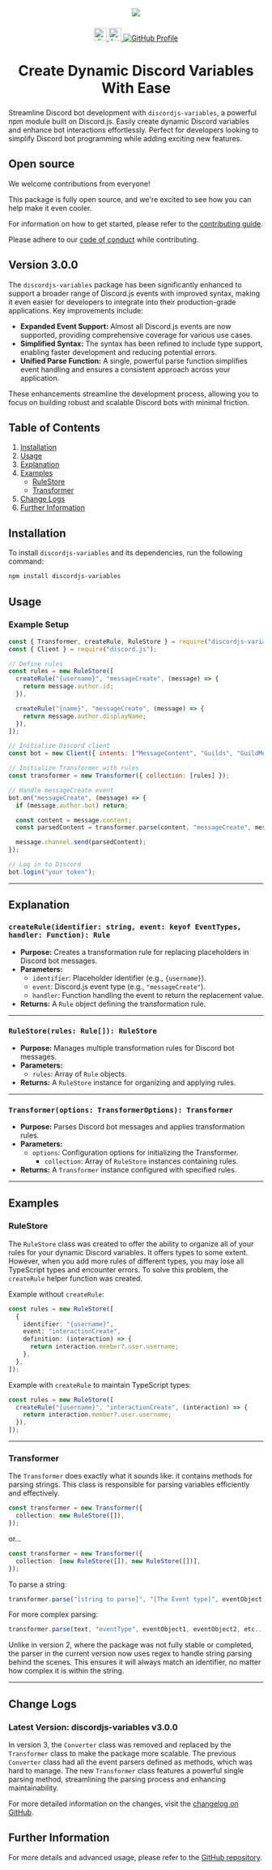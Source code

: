 <!-- @format -->

<div align="center">
  <img height="" src="https://i.ibb.co/nw2z4cx/github-header-image-1.png"  />
</div>

###

<div align="center">
  <a href="https://discord.gg/hUG9b85MJb" target="_blank">
    <img src="https://img.shields.io/static/v1?message=Discord&logo=discord&label=&color=7289DA&logoColor=white&labelColor=&style=for-the-badge" height="25" alt="discord logo"  />
  </a>

  <a href="https://ko-fi.com/imanibrown" target="_blank">
    <img src="https://img.shields.io/static/v1?message=Support&logo=ko-fi&label=&color=F16061&logoColor=white&labelColor=&style=for-the-badge" height="25" alt="ko-fi logo"  />
  </a>
  <a href="https://github.com/Itszavier">
  <img src="https://img.shields.io/badge/GitHub-Profile-blue.svg" alt="GitHub Profile">
  </a>
 
</div>

###

<h1 align="center">Create Dynamic Discord Variables With Ease</h1>

###

Streamline Discord bot development with `discordjs-variables`, a powerful npm module built on Discord.js. Easily create dynamic Discord variables and enhance bot interactions effortlessly. Perfect for developers looking to simplify Discord bot programming while adding exciting new features.

## Open source

We welcome contributions from everyone!

This package is fully open source, and we're excited to see how you can help make it even cooler.

For information on how to get started, please refer to the [contributing guide](https://github.com/Itszavier/discord-variables/blob/main/CONTRIBUTING.md).

Please adhere to our [code of conduct](https://github.com/Itszavier/discord-variables/blob/main/CODE_OF_CONDUCT.md) while contributing.

## Version 3.0.0

The `discordjs-variables` package has been significantly enhanced to support a broader range of Discord.js events with improved syntax, making it even easier for developers to integrate into their production-grade applications. Key improvements include:

- **Expanded Event Support:** Almost all Discord.js events are now supported, providing comprehensive coverage for various use cases.
- **Simplified Syntax:** The syntax has been refined to include type support, enabling faster development and reducing potential errors.
- **Unified Parse Function:** A single, powerful parse function simplifies event handling and ensures a consistent approach across your application.

These enhancements streamline the development process, allowing you to focus on building robust and scalable Discord bots with minimal friction.

## Table of Contents

1. [Installation](#installation)
2. [Usage](#usage)
3. [Explanation](#explanation)
4. [Examples](#examples)
   - [RuleStore](#rulestore)
   - [Transformer](#transformer)
5. [Change Logs](#change-logs)
6. [Further Information](#further-information)


## Installation

To install `discordjs-variables` and its dependencies, run the following command:

```bash
npm install discordjs-variables
```


## Usage

### Example Setup

```javascript
const { Transformer, createRule, RuleStore } = require("discordjs-variables");
const { Client } = require("discord.js");

// Define rules
const rules = new RuleStore([
  createRule("{username}", "messageCreate", (message) => {
    return message.author.id;
  }),

  createRule("{name}", "messageCreate", (message) => {
    return message.author.displayName;
  }),
]);

// Initialize Discord client
const bot = new Client({ intents: ["MessageContent", "Guilds", "GuildMessages"] });

// Initialize Transformer with rules
const transformer = new Transformer({ collection: [rules] });

// Handle messageCreate event
bot.on("messageCreate", (message) => {
  if (message.author.bot) return;

  const content = message.content;
  const parsedContent = transformer.parse(content, "messageCreate", message);

  message.channel.send(parsedContent);
});

// Log in to Discord
bot.login("your token");
```

---

## Explanation

### `createRule(identifier: string, event: keyof EventTypes, handler: Function): Rule`

- **Purpose:** Creates a transformation rule for replacing placeholders in Discord bot messages.
- **Parameters:**
  - `identifier`: Placeholder identifier (e.g., `{username}`).
  - `event`: Discord.js event type (e.g., `"messageCreate"`).
  - `handler`: Function handling the event to return the replacement value.
- **Returns:** A `Rule` object defining the transformation rule.

---

### `RuleStore(rules: Rule[]): RuleStore`

- **Purpose:** Manages multiple transformation rules for Discord bot messages.
- **Parameters:**
  - `rules`: Array of `Rule` objects.
- **Returns:** A `RuleStore` instance for organizing and applying rules.

---

### `Transformer(options: TransformerOptions): Transformer`

- **Purpose:** Parses Discord bot messages and applies transformation rules.
- **Parameters:**
  - `options`: Configuration options for initializing the Transformer.
    - `collection`: Array of `RuleStore` instances containing rules.
- **Returns:** A `Transformer` instance configured with specified rules.

---

## Examples

### RuleStore

The `RuleStore` class was created to offer the ability to organize all of your rules for your dynamic Discord variables. It offers types to some extent. However, when you add more rules of different types, you may lose all TypeScript types and encounter errors. To solve this problem, the `createRule` helper function was created.

Example without `createRule`:

```ts
const rules = new RuleStore([
  {
    identifier: "{username}",
    event: "interactionCreate",
    definition: (interaction) => {
      return interaction.member?.user.username;
    },
  },
]);
```

Example with `createRule` to maintain TypeScript types:

```ts
const rules = new RuleStore([
  createRule("{username}", "interactionCreate", (interaction) => {
    return interaction.member?.user.username;
  }),
]);
```

---

### Transformer

The `Transformer` does exactly what it sounds like: it contains methods for parsing strings. This class is responsible for parsing variables efficiently and effectively.

```ts
const transformer = new Transformer({
  collection: new RuleStore([]),
});
```

or...

```ts
const transformer = new Transformer({
  collection: [new RuleStore([]), new RuleStore([])],
});
```

To parse a string:

```ts
transformer.parse("[string to parse]", "[The Event type]", eventObject);
```

For more complex parsing:

```ts
transformer.parse(text, "eventType", eventObject1, eventObject2, etc...);
```

Unlike in version 2, where the package was not fully stable or completed, the parser in the current version now uses regex to handle string parsing behind the scenes. This ensures it will always match an identifier, no matter how complex it is within the string.

---

## Change Logs

### Latest Version: discordjs-variables v3.0.0

In version 3, the `Converter` class was removed and replaced by the `Transformer` class to make the package more scalable. The previous `Converter` class had all the event parsers defined as methods, which was hard to manage. The new `Transformer` class features a powerful single parsing method, streamlining the parsing process and enhancing maintainability.

For more detailed information on the changes, visit the [changelog on GitHub](https://github.com/Itszavier/discord-variables/blob/main/CHANGELOG.md).

## Further Information

For more details and advanced usage, please refer to the [GitHub repository](https://github.com/Itszavier/discord-variables).
